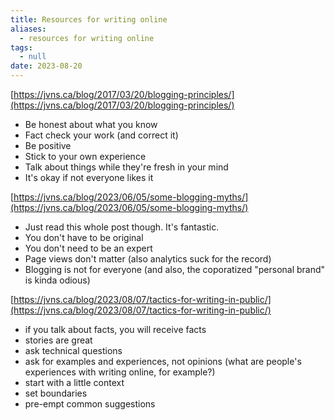 ```yaml
---
title: Resources for writing online
aliases:
  - resources for writing online
tags:
  - null
date: 2023-08-20
---
```


[https://jvns.ca/blog/2017/03/20/blogging-principles/](https://jvns.ca/blog/2017/03/20/blogging-principles/)
- Be honest about what you know
- Fact check your work (and correct it)
- Be positive
- Stick to your own experience
- Talk about things while they're fresh in your mind
- It's okay if not everyone likes it

[https://jvns.ca/blog/2023/06/05/some-blogging-myths/](https://jvns.ca/blog/2023/06/05/some-blogging-myths/)
- Just read this whole post though. It's fantastic.
- You don't have to be original
- You don't need to be an expert
- Page views don't matter (also analytics suck for the record)
- Blogging is not for everyone (and also, the coporatized "personal brand" is kinda odious)

[https://jvns.ca/blog/2023/08/07/tactics-for-writing-in-public/](https://jvns.ca/blog/2023/08/07/tactics-for-writing-in-public/)
- if you talk about facts, you will receive facts
- stories are great
- ask technical questions
- ask for examples and experiences, not opinions (what are people's experiences with writing online, for example?)
- start with a little context
- set boundaries
- pre-empt common suggestions